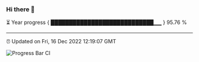 ### Hi there 👋

⏳ Year progress { ████████████████████████████▁▁ } 95.76 %

---

⏰ Updated on Fri, 16 Dec 2022 12:19:07 GMT

![Progress Bar CI](https://github.com/liununu/liununu/workflows/Progress%20Bar%20CI/badge.svg)
